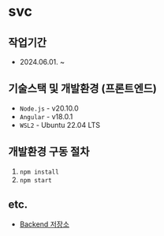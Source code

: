 # svc

## 작업기간

- 2024.06.01. ~ 

## 기술스택 및 개발환경 (프론트엔드)

- `Node.js` - v20.10.0
- `Angular` - v18.0.1
- `WSL2` - Ubuntu 22.04 LTS

## 개발환경 구동 절차

1. `npm install`
2. `npm start`

## etc.

- [Backend 저장소](https://github.com/selosele/svc-backend)
